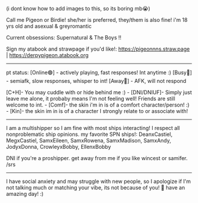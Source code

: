(i dont know how to add images to this, so its boring mb😭)

Call me Pigeon or Birdie! she/her is preferred, they/them is also fine!
i'm 18 yrs old and asexual & greyromantic

Current obsessions: Supernatural & The Boys !!

Sign my atabook and strawpage if you'd like!:
https://pigeonnns.straw.page | https://derpypigeon.atabook.org

______________________________
 
 pt status:
[Online🟢] - actively playing, fast responses! Int anytime :) [Busy🔴] - semiafk, slow responses, whisper to int! [Away🌙] - AFK, will not respond

[C+H]- You may cuddle with or hide behind me :) - [DNI/DNIUF]- Simply just leave me alone, it probaby means I'm not feeling well! Friends are still welcome to int. - [Comf]- the skin i'm in is of a comfort character/person! :) - [Kin]- the skin im in is of a character I strongly relate to or associate with!

______________________________

I am a multishipper so I am fine with most ships interacting! I respect all nonproblematic ship opinions. 
my favorite SPN ships!: DeanxCastiel, MegxCastiel, SamxEileen, SamxRowena, SamxMadison, SamxAndy, JodyxDonna, CrowleyxBobby, EllenxBobby

DNI if you're a proshipper. get away from me if you like wincest or samifer. /srs

______________________________

I have social anxiety and may struggle with new people, so I apologize if I'm not talking much or matching your vibe, its not because of you!
💙
have an amazing day! :)
